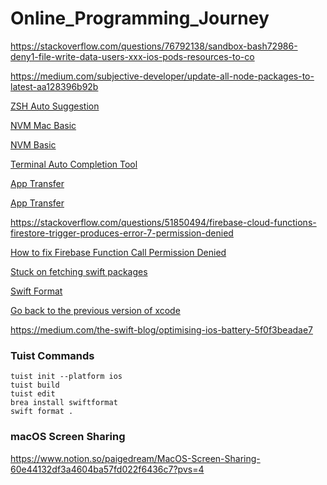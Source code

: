 # Online_Programming_Journey

https://stackoverflow.com/questions/76792138/sandbox-bash72986-deny1-file-write-data-users-xxx-ios-pods-resources-to-co

https://medium.com/subjective-developer/update-all-node-packages-to-latest-aa128396b92b

[ZSH Auto Suggestion](https://github.com/zsh-users/zsh-autosuggestions)

[NVM Mac Basic](https://funveloper.tistory.com/203)

[NVM Basic](https://codezone.tistory.com/entry/electon-03-NodeJs-%EA%B0%9C%EB%B0%9C%EC%97%90-%EC%9C%A0%EC%9A%A9%ED%95%9C-nvm-%EA%B0%84%EB%8B%A8%ED%9E%88-%EC%95%8C%EC%95%84%EB%B3%B4%EA%B3%A0-%EA%B0%91%EC%8B%9C%EB%8B%A4)

[Terminal Auto Completion Tool](https://github.com/withfig/autocomplete)

[App Transfer](https://developer.apple.com/documentation/sign_in_with_apple/bringing_new_apps_and_users_into_your_team)

[App Transfer](https://developer.apple.com/kr/help/app-store-connect/transfer-an-app/overview-of-app-transfer)

https://stackoverflow.com/questions/51850494/firebase-cloud-functions-firestore-trigger-produces-error-7-permission-denied

[How to fix Firebase Function Call Permission Denied](https://nadiya-h.tistory.com/16)

[Stuck on fetching swift packages](https://stackoverflow.com/questions/67931075/stuck-on-fetching-firebase-ios-sdk-in-xcode)

[Swift Format](https://github.com/nicklockwood/swiftformat)

[Go back to the previous version of xcode](https://www.notion.so/paigedream/xcode-going-back-to-previous-version-30b24e522c9a4d75b79a764e6c464149?pvs=4)

https://medium.com/the-swift-blog/optimising-ios-battery-5f0f3beadae7


### Tuist Commands 

```shell
tuist init --platform ios
tuist build 
tuist edit 
brea install swiftformat 
swift format . 
```

### macOS Screen Sharing

https://www.notion.so/paigedream/MacOS-Screen-Sharing-60e44132df3a4604ba57fd022f6436c7?pvs=4

